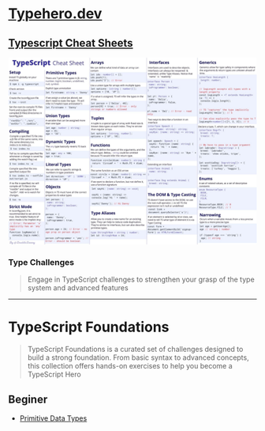 # [Typehero.dev](https://typehero.dev)

## [Typescript Cheat Sheets](https://github.com/xam1dullo/typehero/blob/main/Typescript%20Cheat%20Sheets/)

![TypeScript Cheetsheet](typescript-cheat-sheets/typescript.jpeg)

### Type Challenges

> Engage in TypeScript challenges to strengthen your grasp of the type system and advanced features

---

# TypeScript Foundations

> TypeScript Foundations is a curated set of challenges designed to build a strong foundation. From basic syntax to advanced concepts, this collection offers hands-on exercises to help you become a TypeScript Hero

## Beginer

- [Primitive Data Types](https://github.com/xam1dullo/typehero/blob/main/challenges/primitive-data-types/prompt.md)
